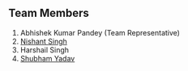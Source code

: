 ## Team Members

1. Abhishek Kumar Pandey (Team Representative)
2. [Nishant Singh](https://github.com/NishantSingh2802) 
3. Harshail Singh
4. [Shubham Yadav](https://github.com/shubhamyadav-stats)

